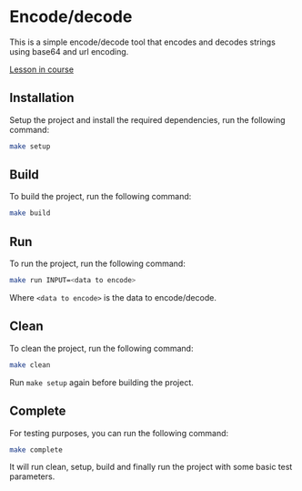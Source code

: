 # Encode/decode

This is a simple encode/decode tool that encodes and decodes strings using base64 and url encoding.

[Lesson in course](https://codedeviate.github.io/aicollection/go-tools-encode-decode.html)

## Installation

Setup the project and install the required dependencies, run the following command:

```bash
make setup
```

## Build

To build the project, run the following command:

```bash
make build
```

## Run

To run the project, run the following command:

```bash
make run INPUT=<data to encode>
```

Where `<data to encode>` is the data to encode/decode.

## Clean

To clean the project, run the following command:

```bash
make clean
```

Run `make setup` again before building the project.

## Complete

For testing purposes, you can run the following command:

```bash
make complete
```

It will run clean, setup, build and finally run the project with some basic test parameters.
